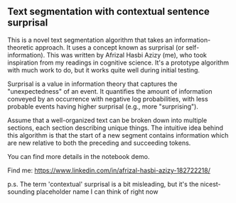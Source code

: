 ## Text segmentation with contextual sentence surprisal

This is a novel text segmentation algorithm that takes an information-theoretic approach. It uses a concept known as surprisal (or self-information). This was written by Afrizal Hasbi Azizy (me), who took inspiration from my readings in cognitive science. It's a prototype algorithm with much work to do, but it works quite well during initial testing.

Surprisal is a value in information theory that captures the "unexpectedness" of an event. It quantifies the amount of information conveyed by an occurrence with negative log probabilities, with less probable events having higher surprisal (e.g., more "surprising").

Assume that a well-organized text can be broken down into multiple sections, each section describing unique things. The intuitive idea behind this algorithm is that the start of a new segment contains information which are new relative to both the preceding and succeeding tokens.

You can find more details in the notebook demo.

Find me: https://www.linkedin.com/in/afrizal-hasbi-azizy-182722218/

p.s. The term 'contextual' surprisal is a bit misleading, but it's the nicest-sounding placeholder name I can think of right now
